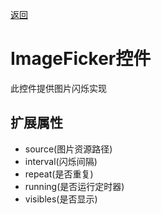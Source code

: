 [返回](../../README.md) 

# ImageFicker控件

此控件提供图片闪烁实现

## 扩展属性

* source(图片资源路径)
* interval(闪烁间隔)
* repeat(是否重复)
* running(是否运行定时器)
* visibles(是否显示)


